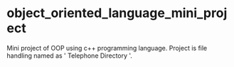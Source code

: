 # object_oriented_language_mini_project
Mini project of OOP using c++ programming language. Project is file handling named as ' Telephone Directory '.  
